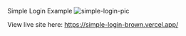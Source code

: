 Simple Login Example
![simple-login-pic](https://github.com/nauticuff/login-ui-felipe/assets/106128827/11fe9558-b8ee-4c7c-b189-c9b1d5d62e73)

View live site here: https://simple-login-brown.vercel.app/
